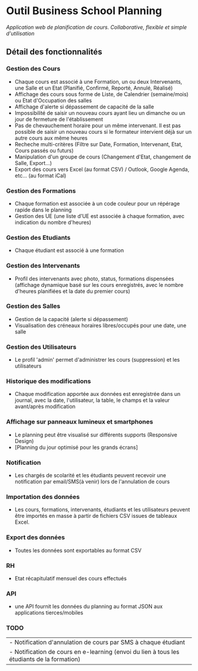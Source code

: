 # Outil Business School Planning
*Application web de planification de cours. Collaborative, flexible et simple d'utilisation*

## Détail des fonctionnalités

### Gestion des Cours
- Chaque cours est associé à une Formation, un ou deux Intervenants, une Salle et un Etat (Planifié, Confirmé, Reporté, Annulé, Réalisé) 
- Affichage des cours sous forme de Liste, de Calendrier (semaine/mois) ou Etat d'Occupation des salles
- Affichage d'alerte si dépassement de capacité de la salle 
- Impossibilité de saisir un nouveau cours ayant lieu un dimanche ou un jour de fermeture de l'établissement
- Pas de chevauchement horaire pour un même intervenant. Il est pas possible de saisir un nouveau cours si le formateur intervient déjà sur un autre cours aux même heures
- Recheche multi-critères (Filtre sur Date, Formation, Intervenant, Etat, Cours passés ou futurs)
- Manipulation d'un groupe de cours (Changement d'Etat, changement de Salle, Export...) 
- Export des cours vers Excel (au format CSV) / Outlook, Google Agenda, etc... (au format iCal)

### Gestion des Formations
- Chaque formation est associée à un code couleur pour un répérage rapide dans le planning
- Gestion des UE (une liste d'UE est associée à chaque formation, avec indication du nombre d'heures)

### Gestion des Etudiants
- Chaque étudiant est associé à une formation

### Gestion des Intervenants
- Profil des intervenants avec photo, status, formations dispensées (affichage dynamique basé sur les cours enregistrés, avec le nombre d'heures planifiées et la date du premier cours)  

### Gestion des Salles
- Gestion de la capacité (alerte si dépassement)
- Visualisation des créneaux horaires libres/occupés pour une date, une salle

### Gestion des Utilisateurs
- Le profil 'admin' permet d'administrer les cours (suppression) et les utilisateurs

### Historique des modifications
- Chaque modification apportée aux données est enregistrée dans un journal, avec la date, l'utilisateur, la table, le champs et la valeur avant/après modification 

### Affichage sur panneaux lumineux et smartphones
- Le planning peut être visualisé sur différents supports (Responsive Design)
- [Planning du jour optimisé pour les grands écrans]

### Notification
- Les chargés de scolarité et les étudiants peuvent recevoir une notification par email/SMS(à venir) lors de l'annulation de cours

### Importation des données
- Les cours, formations, intervenants, étudiants et les utilisateurs peuvent être importés en masse à partir de fichiers CSV issues de tableaux Excel.

### Export des données
- Toutes les données sont exportables au format CSV

### RH
- Etat récapitulatif mensuel des cours effectués

### API
- une API fournit les données du planning au format JSON aux applications tierces/mobiles

### TODO

||
|-|
| - Notification d'annulation de cours par SMS à chaque étudiant |
| - Notification de cours en e-learning (envoi du lien à tous les étudiants de la formation) |

